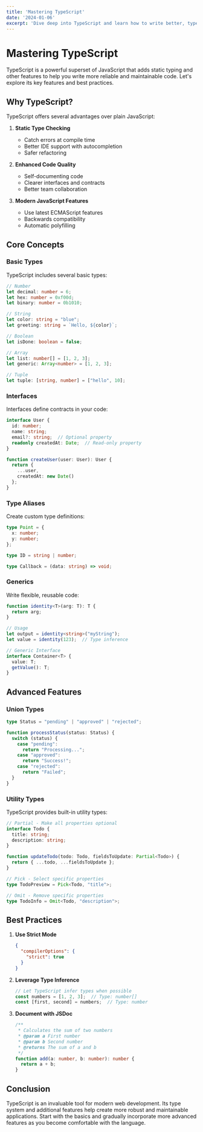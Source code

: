 ```yaml
---
title: 'Mastering TypeScript'
date: '2024-01-06'
excerpt: 'Dive deep into TypeScript and learn how to write better, type-safe code.'
---
```


# Mastering TypeScript

TypeScript is a powerful superset of JavaScript that adds static typing and other features to help you write more reliable and maintainable code. Let's explore its key features and best practices.

## Why TypeScript?

TypeScript offers several advantages over plain JavaScript:

1. **Static Type Checking**
   - Catch errors at compile time
   - Better IDE support with autocompletion
   - Safer refactoring

2. **Enhanced Code Quality**
   - Self-documenting code
   - Clearer interfaces and contracts
   - Better team collaboration

3. **Modern JavaScript Features**
   - Use latest ECMAScript features
   - Backwards compatibility
   - Automatic polyfilling

## Core Concepts

### Basic Types

TypeScript includes several basic types:

```typescript
// Number
let decimal: number = 6;
let hex: number = 0xf00d;
let binary: number = 0b1010;

// String
let color: string = "blue";
let greeting: string = `Hello, ${color}`;

// Boolean
let isDone: boolean = false;

// Array
let list: number[] = [1, 2, 3];
let generic: Array<number> = [1, 2, 3];

// Tuple
let tuple: [string, number] = ["hello", 10];
```

### Interfaces

Interfaces define contracts in your code:

```typescript
interface User {
  id: number;
  name: string;
  email?: string;  // Optional property
  readonly createdAt: Date;  // Read-only property
}

function createUser(user: User): User {
  return {
    ...user,
    createdAt: new Date()
  };
}
```

### Type Aliases

Create custom type definitions:

```typescript
type Point = {
  x: number;
  y: number;
};

type ID = string | number;

type Callback = (data: string) => void;
```

### Generics

Write flexible, reusable code:

```typescript
function identity<T>(arg: T): T {
  return arg;
}

// Usage
let output = identity<string>("myString");
let value = identity(123);  // Type inference

// Generic Interface
interface Container<T> {
  value: T;
  getValue(): T;
}
```

## Advanced Features

### Union Types

```typescript
type Status = "pending" | "approved" | "rejected";

function processStatus(status: Status) {
  switch (status) {
    case "pending":
      return "Processing...";
    case "approved":
      return "Success!";
    case "rejected":
      return "Failed";
  }
}
```

### Utility Types

TypeScript provides built-in utility types:

```typescript
// Partial - Make all properties optional
interface Todo {
  title: string;
  description: string;
}

function updateTodo(todo: Todo, fieldsToUpdate: Partial<Todo>) {
  return { ...todo, ...fieldsToUpdate };
}

// Pick - Select specific properties
type TodoPreview = Pick<Todo, "title">;

// Omit - Remove specific properties
type TodoInfo = Omit<Todo, "description">;
```

## Best Practices

1. **Use Strict Mode**
   ```json
   {
     "compilerOptions": {
       "strict": true
     }
   }
   ```

2. **Leverage Type Inference**
   ```typescript
   // Let TypeScript infer types when possible
   const numbers = [1, 2, 3];  // Type: number[]
   const [first, second] = numbers;  // Type: number
   ```

3. **Document with JSDoc**
   ```typescript
   /**
    * Calculates the sum of two numbers
    * @param a First number
    * @param b Second number
    * @returns The sum of a and b
    */
   function add(a: number, b: number): number {
     return a + b;
   }
   ```

## Conclusion

TypeScript is an invaluable tool for modern web development. Its type system and additional features help create more robust and maintainable applications. Start with the basics and gradually incorporate more advanced features as you become comfortable with the language. 